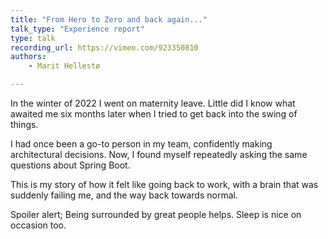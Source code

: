 ```yaml
---
title: "From Hero to Zero and back again..."
talk_type: "Experience report"
type: talk
recording_url: https://vimeo.com/923350810
authors:
    - Marit Hellestø

---
```

In the winter of 2022 I went on maternity leave. Little did I know what awaited me six months later when I tried to get back into the swing of things.

I had once been a go-to person in my team, confidently making architectural decisions. Now, I found myself repeatedly asking the same questions about Spring Boot.

This is my story of how it felt like going back to work, with a brain that was suddenly failing me, and the way back towards normal.

Spoiler alert; Being surrounded by great people helps. Sleep is nice on occasion too.
